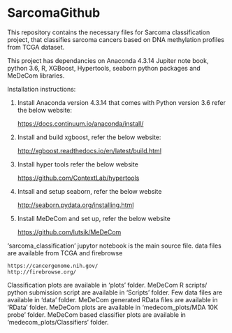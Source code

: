 # SarcomaGithub

This repository contains the necessary files for Sarcoma classification project, that classifies sarcoma cancers based on DNA methylation profiles from TCGA dataset.

This project has dependancies on Anaconda 4.3.14 Jupiter note book, python 3.6, R, XGBoost, Hypertools, seaborn python packages and MeDeCom libraries.

Installation instructions:

1. Install Anaconda version 4.3.14 that comes with Python version 3.6 refer the below website:

	https://docs.continuum.io/anaconda/install/

2. Install and build xgboost, refer the below website:

	http://xgboost.readthedocs.io/en/latest/build.html

3. Install hyper tools refer the below website

	https://github.com/ContextLab/hypertools

4. Intsall and setup seaborn, refer the below website

	http://seaborn.pydata.org/installing.html

5. Install MeDeCom and set up, refer the below website

	https://github.com/lutsik/MeDeCom

‘sarcoma_classification’ jupytor notebook is the main source file. data files are available from TCGA and firebrowse

	https://cancergenome.nih.gov/
	http://firebrowse.org/

Classification plots are available in ‘plots’ folder.
MeDeCom R scripts/ python submission script are available in ‘Scripts’ folder.
Few data files are available in ‘data’ folder.
MeDeCom generated RData files are available in ‘RData’ folder.
MeDeCom plots are available in ‘medecom_plots/MDA 10K probe’ folder.
MeDeCom based classifier plots are available in ‘medecom_plots/Classifiers’ folder.


	


